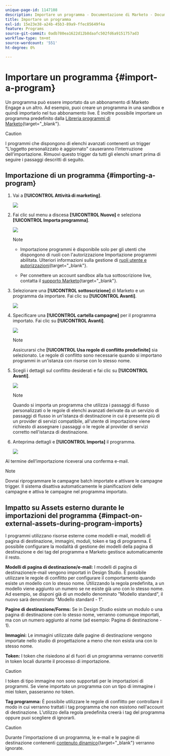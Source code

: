 ```yaml
---
unique-page-id: 1147108
description: Importare un programma - Documentazione di Marketo - Documentazione del prodotto
title: Importare un programma
exl-id: 15e23e38-a24b-45b3-89a9-ffec85649f4a
feature: Programs
source-git-commit: 0adb780ea1622d12b8daafc502fd6a9151757ad3
workflow-type: tm+mt
source-wordcount: '551'
ht-degree: 0%

---
```


# Importare un programma {#import-a-program}

Un programma può essere importato da un abbonamento di Marketo Engage a un altro. Ad esempio, puoi creare un programma in una sandbox e quindi importarlo nel tuo abbonamento live. È inoltre possibile importare un programma predefinito dalla [Libreria programmi di Marketo](/help/marketo/product-docs/core-marketo-concepts/programs/program-library/program-import-library-overview.md){target="_blank"}.

>[!CAUTION]
>
>I programmi che dispongono di elenchi avanzati contenenti un trigger &quot;L’oggetto personalizzato è aggiornato&quot; causeranno l’interruzione dell’importazione. Rimuovi questo trigger da tutti gli elenchi smart prima di seguire i passaggi descritti di seguito.

## Importazione di un programma {#importing-a-program}

1. Vai a **[!UICONTROL Attività di marketing]**.

   ![](assets/import-a-program-1.png)

1. Fai clic sul menu a discesa **[!UICONTROL Nuovo]** e seleziona **[!UICONTROL Importa programma]**.

   ![](assets/import-a-program-2.png)

   >[!NOTE]
   >
   >* Importazione programmi è disponibile solo per gli utenti che dispongono di ruoli con l&#39;autorizzazione Importazione programmi abilitata. Ulteriori informazioni sulla gestione di [ruoli utente e autorizzazioni](/help/marketo/product-docs/administration/users-and-roles/managing-user-roles-and-permissions.md){target="_blank"}.
   >
   >* Per connettere un account sandbox alla tua sottoscrizione live, contatta il [supporto Marketo](https://nation.marketo.com/t5/Support/ct-p/Support){target="_blank"}.

1. Selezionare una **[!UICONTROL sottoscrizione]** di Marketo e un programma da importare. Fai clic su **[!UICONTROL Avanti]**.

   ![](assets/import-a-program-3.png)

1. Specificare una **[!UICONTROL cartella campagne]** per il programma importato. Fai clic su **[!UICONTROL Avanti]**.

   ![](assets/import-a-program-4.png)

   >[!NOTE]
   >
   >Assicurarsi che **[!UICONTROL Usa regole di conflitto predefinite]** sia selezionato. Le regole di conflitto sono necessarie quando si importano programmi in un&#39;istanza con risorse con lo stesso nome.

1. Scegli i dettagli sul conflitto desiderati e fai clic su **[!UICONTROL Avanti]**.

   ![](assets/import-a-program-5.png)

   >[!NOTE]
   >
   >Quando si importa un programma che utilizza i passaggi di flusso personalizzati o le regole di elenchi avanzati derivate da un servizio di passaggi di flusso in un&#39;istanza di destinazione in cui è presente più di un provider di servizi compatibile, all&#39;utente di importazione viene richiesto di assegnare i passaggi o le regole al provider di servizi corretto nell&#39;istanza di destinazione.

1. Anteprima dettagli e **[!UICONTROL Importa]** il programma.

   ![](assets/import-a-program-6.png)

Al termine dell’importazione riceverai una conferma e-mail.

>[!NOTE]
>
>Dovrai riprogrammare le campagne batch importate e attivare le campagne trigger. Il sistema disattiva automaticamente le pianificazioni delle campagne e attiva le campagne nel programma importato.

## Impatto su Assets esterno durante le importazioni del programma {#impact-on-external-assets-during-program-imports}

I programmi utilizzano risorse esterne come modelli e-mail, modelli di pagina di destinazione, immagini, moduli, token e tag di programma. È possibile configurare la modalità di gestione dei modelli della pagina di destinazione e dei tag del programma e Marketo gestisce automaticamente il resto.

**Modelli di pagina di destinazione/e-mail:** I modelli di pagina di destinazione/e-mail vengono importati in Design Studio. È possibile utilizzare le regole di conflitto per configurare il comportamento quando esiste un modello con lo stesso nome. Utilizzando la regola predefinita, a un modello viene aggiunto un numero se ne esiste già uno con lo stesso nome. Ad esempio, se disponi già di un modello denominato &quot;Modello standard&quot;, il nuovo sarà denominato &quot;Modello standard - 1&quot;.

**Pagine di destinazione/Forms:** Se in Design Studio esiste un modulo o una pagina di destinazione con lo stesso nome, verranno comunque importati, ma con un numero aggiunto al nome (ad esempio: Pagina di destinazione - 1).

**Immagini:** Le immagini utilizzate dalle pagine di destinazione vengono importate nello studio di progettazione a meno che non esista una con lo stesso nome.

**Token:** I token che risiedono al di fuori di un programma verranno convertiti in token locali durante il processo di importazione.

>[!CAUTION]
>
>I token di tipo immagine non sono supportati per le importazioni di programmi. Se viene importato un programma con un tipo di immagine i miei token, passeranno _no_ token.

**Tag programma:** È possibile utilizzare le regole di conflitto per controllare il modo in cui verranno trattati i tag programma che non esistono nell&#39;account di destinazione. L’utilizzo della regola predefinita creerà i tag del programma oppure puoi scegliere di ignorarli.

>[!CAUTION]
>
>Durante l&#39;importazione di un programma, le e-mail e le pagine di destinazione contenenti [contenuto dinamico](/help/marketo/product-docs/personalization/segmentation-and-snippets/segmentation/understanding-dynamic-content.md){target="_blank"} verranno ignorate.
